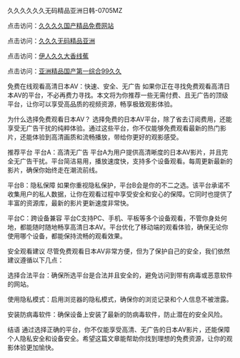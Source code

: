 
久久久久久久无码精品亚洲日韩-0705MZ

点击访问：<a href="https://heiliao2dmwwy.pages.dev">久久久久国产精品免费网站</a>

点击访问：<a href="https://heiliaoll4qsx.pages.dev">久久久无码精品亚洲</a>

点击访问：<a href="https://heiliaowzu4ur.pages.dev">伊人久久大香线蕉</a>

点击访问：<a href="https://heiliaozj3tjd.pages.dev">亚洲精品国产第一综合99久久</a>



免费在线观看高清日本AV：快速、安全、无广告
如果你正在寻找免费观看高清日本AV的平台，不必再费力寻找。本文将为你推荐一些无需付费、且无广告的顶级平台，让你可以享受高品质的视频资源，畅享极致观影体验。

为什么选择免费观看日本AV？
选择免费的日本AV平台，除了省去订阅费用，还能享受无广告干扰的纯粹体验。通过这些平台，你不仅能够免费观看最新的热门影片，还能体验到高清画质和流畅播放，带给你更好的观影感受。

推荐平台
平台A：高清无广告
平台A为用户提供高清晰度的日本AV影片，并且完全无广告干扰。平台简洁易用，播放速度快，支持多个设备观看。每周更新最新的影片，确保你始终走在潮流前线。

平台B：隐私保障
如果你重视隐私保护，平台B会是你的不二之选。该平台承诺不收集用户的私人数据，让你在观看过程中享受安全和安心的保障。它同时也提供了丰富的资源库，最新的影片更新速度非常快。

平台C：跨设备兼容
平台C支持PC、手机、平板等多个设备观看，不管你身处何地，都能随时随地畅享高清日本AV。平台优化了移动端的观看体验，确保无论你使用哪个设备，都能保持流畅的观看效果。

安全观看建议
尽管免费观看日本AV非常方便，但为了保护自己的安全，我们依然建议遵循以下几点：

选择合法平台：确保所选平台是合法并且安全的，避免访问到带有病毒或恶意软件的网站。

使用隐私模式：启用浏览器的隐私模式，确保你的浏览记录和个人信息不被泄露。

安装防病毒软件：确保设备上安装了最新的防病毒软件，防止潜在的安全风险。

结语
通过选择正确的平台，你不仅能享受高清、无广告的日本AV影片，还能保障个人隐私安全和设备安全。希望这篇文章能帮助你找到理想的免费资源，让你的观影体验更加愉快。





<span style="display:none;">[Canonical link]( https://github.com/cat20250709/856319 ）</span>
